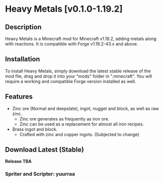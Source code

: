 # Heavy Metals [v0.1.0-1.19.2]

## Description
Heavy Metals is a Minecraft mod for Minecraft v1.19.2, adding metals along with reactions.
It is compatible with Forge v1.19.2-43.x and above.

## Installation
To install Heavy Metals, simply download the latest stable release of the mod file, drag and drop it into your "mods" folder in ".minecraft". 
You will require a working and compatible Forge version installed as well.

## Features
- Zinc ore (Normal and deepslate), ingot, nugget and block, as well as raw zinc.
  - Zinc ore generates as frequently as iron ore.
  - Zinc can be used as a replacement for almost all iron recipes.
- Brass ingot and block.
  - Crafted with zinc and copper ingots. (Subjected to change)

## Download Latest (Stable)
**Release TBA**

### Spriter and Scripter: yuurraa
